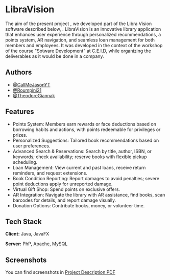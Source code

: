# LibraVision

The aim of the present project , we developed part of the Libra Vision software described below, . LibraVision is an innovative library application that enhances user experience through personalized recommendations, a points system, AR navigation, and seamless loan management for both members and employees. It was developed in the context of the workshop of the course "Sotware Development" at C.E.I.D, while organizing the deliverables as it would be done in a company.

## Authors

- [@CallMeJasonYT](https://github.com/CallMeJasonYT)
- [@Roumpini21](https://github.com/Roumpini21)
- [@TheodoreGiannak](https://github.com/TheodoreGiannak)

 ## Features

- Points System: Members earn rewards or face deductions based on borrowing habits and actions, with points redeemable for privileges or prizes.
- Personalized Suggestions: Tailored book recommendations based on user preferences.
- Advanced Search & Reservations: Search by title, author, ISBN, or keywords; check availability; reserve books with flexible pickup scheduling.
- Loan Management: View current and past loans, receive return reminders, and request extensions.
- Book Condition Reporting: Report damages to avoid penalties; severe point deductions apply for unreported damage.
- Virtual Gift Shop: Spend points on exclusive offers.
- AR Integration: Navigate the library with AR assistance, find books, scan barcodes for details, and report damage visually.
- Donation Options: Contribute books, money, or volunteer time.

## Tech Stack

**Client:** Java, JavaFX

**Server:** PhP, Apache, MySQL

## Screenshots

You can find screenshots in [Project Description PDF](https://github.com/CallMeJasonYT/LibraVision/blob/main/4th%20Assignment/Project-description-v1.0.pdf)
